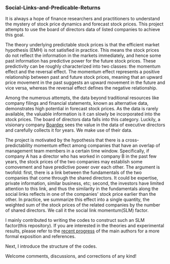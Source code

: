 ### Social-Links-and-Predicable-Returns

It is always a hope of finance researchers and practitioners to understand the mystery of stock price dynamics and forecast stock prices. This project attempts to use the board of directors data of listed companies to achieve this goal.

The theory underlying predictable stock prices is that the efficient market hypothesis (EMH) is not satisfied in practice. This means the stock prices do not reflect the information in the markets immediately, and hence some past information has predictive power for the future stock prices. These predictivity can be roughly characterized into two classes: the momentum effect and the reversal effect. The momentum effect represents a positive relationship between past and future stock prices, meaning that an upward price movement in the past suggests an upward movement in the future and vice versa, whereas the reversal effect defines the negative relationship. 

Among the numerous attempts, the data beyond traditional resources like company filings and financial statements, known as alternative data, demonstrates high potential in forecast stock prices. As the data is rarely available, the valuable information is it can slowly be incorporated into the stock prices. The board of directors data falls into this category. Luckily, a visionary company [Boardex](https://papers.ssrn.com/sol3/papers.cfm?abstract_id=4477466) sees the value in the data of executive directors and carefully collects it for years. We make use of their data. 

The project is motivated by the hypothesis that there is a cross-predictability momentum effect among companies that have an overlap of management team members in a certain time window. Specifically, if company A has a director who has worked in company B in the past few years, the stock prices of the two companies may establish some comovement and have predictive power over each other. The argument is twofold: first, there is a link between the fundamentals of the two companies that come through the shared directors. It could be expertise, private information, similar business, etc; second, the investors have limited attention to this link, and thus the similarity in the fundamentals along the social links reflects in one of the companies' stock price earlier than the other. In practice, we summarize this effect into a single quantity, the weighted sum of the stock prices of the related companies by the number of shared directors. We call it the social link momentum(SLM) factor.

I mainly contributed to writing the codes to construct such an SLM factor(this repository). If you are interested in the theories and experimental results, please refer to the [recent progress](https://papers.ssrn.com/sol3/papers.cfm?abstract_id=4477466) of the main authors for a more formal exposition and references. 

Next, I introduce the structure of the codes. 



Welcome comments, discussions, and corrections of any kind!

